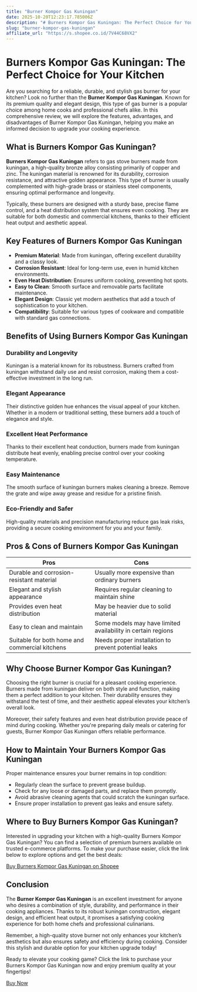 ```yaml
---
title: "Burner Kompor Gas Kuningan"
date: 2025-10-20T12:23:17.785006Z
description: "# Burners Kompor Gas Kuningan: The Perfect Choice for Your Kitchen..."
slug: "burner-kompor-gas-kuningan"
affiliate_url: "https://s.shopee.co.id/7V44C68VX2"
---
```

# Burners Kompor Gas Kuningan: The Perfect Choice for Your Kitchen

Are you searching for a reliable, durable, and stylish gas burner for your kitchen? Look no further than the **Burner Kompor Gas Kuningan**. Known for its premium quality and elegant design, this type of gas burner is a popular choice among home cooks and professional chefs alike. In this comprehensive review, we will explore the features, advantages, and disadvantages of Burner Kompor Gas Kuningan, helping you make an informed decision to upgrade your cooking experience.

## What is Burners Kompor Gas Kuningan?

**Burners Kompor Gas Kuningan** refers to gas stove burners made from kuningan, a high-quality bronze alloy consisting primarily of copper and zinc. The kuningan material is renowned for its durability, corrosion resistance, and attractive golden appearance. This type of burner is usually complemented with high-grade brass or stainless steel components, ensuring optimal performance and longevity.

Typically, these burners are designed with a sturdy base, precise flame control, and a heat distribution system that ensures even cooking. They are suitable for both domestic and commercial kitchens, thanks to their efficient heat output and aesthetic appeal.

## Key Features of Burners Kompor Gas Kuningan

- **Premium Material**: Made from kuningan, offering excellent durability and a classy look.
- **Corrosion Resistant**: Ideal for long-term use, even in humid kitchen environments.
- **Even Heat Distribution**: Ensures uniform cooking, preventing hot spots.
- **Easy to Clean**: Smooth surface and removable parts facilitate maintenance.
- **Elegant Design**: Classic yet modern aesthetics that add a touch of sophistication to your kitchen.
- **Compatibility**: Suitable for various types of cookware and compatible with standard gas connections.

## Benefits of Using Burners Kompor Gas Kuningan

### Durability and Longevity
Kuningan is a material known for its robustness. Burners crafted from kuningan withstand daily use and resist corrosion, making them a cost-effective investment in the long run.

### Elegant Appearance
Their distinctive golden hue enhances the visual appeal of your kitchen. Whether in a modern or traditional setting, these burners add a touch of elegance and style.

### Excellent Heat Performance
Thanks to their excellent heat conduction, burners made from kuningan distribute heat evenly, enabling precise control over your cooking temperature.

### Easy Maintenance
The smooth surface of kuningan burners makes cleaning a breeze. Remove the grate and wipe away grease and residue for a pristine finish.

### Eco-Friendly and Safer
High-quality materials and precision manufacturing reduce gas leak risks, providing a secure cooking environment for you and your family.

## Pros & Cons of Burners Kompor Gas Kuningan

| Pros                                              | Cons                                           |
|---------------------------------------------------|------------------------------------------------|
| Durable and corrosion-resistant material        | Usually more expensive than ordinary burners |
| Elegant and stylish appearance                   | Requires regular cleaning to maintain shine |
| Provides even heat distribution                   | May be heavier due to solid material        |
| Easy to clean and maintain                        | Some models may have limited availability in certain regions |
| Suitable for both home and commercial kitchens  | Needs proper installation to prevent potential leaks |

## Why Choose Burner Kompor Gas Kuningan?

Choosing the right burner is crucial for a pleasant cooking experience. Burners made from kuningan deliver on both style and function, making them a perfect addition to your kitchen. Their durability ensures they withstand the test of time, and their aesthetic appeal elevates your kitchen’s overall look.

Moreover, their safety features and even heat distribution provide peace of mind during cooking. Whether you're preparing daily meals or catering for guests, Burner Kompor Gas Kuningan offers reliable performance.

## How to Maintain Your Burners Kompor Gas Kuningan

Proper maintenance ensures your burner remains in top condition:

- Regularly clean the surface to prevent grease buildup.
- Check for any loose or damaged parts, and replace them promptly.
- Avoid abrasive cleaning agents that could scratch the kuningan surface.
- Ensure proper installation to prevent gas leaks and ensure safety.

## Where to Buy Burners Kompor Gas Kuningan?

Interested in upgrading your kitchen with a high-quality Burners Kompor Gas Kuningan? You can find a selection of premium burners available on trusted e-commerce platforms. To make your purchase easier, click the link below to explore options and get the best deals:

[Buy Burners Kompor Gas Kuningan on Shopee](https://s.shopee.co.id/7V44C68VX2)

## Conclusion

The **Burner Kompor Gas Kuningan** is an excellent investment for anyone who desires a combination of style, durability, and performance in their cooking appliances. Thanks to its robust kuningan construction, elegant design, and efficient heat output, it promises a satisfying cooking experience for both home chefs and professional culinarians.

Remember, a high-quality stove burner not only enhances your kitchen’s aesthetics but also ensures safety and efficiency during cooking. Consider this stylish and durable option for your kitchen upgrade today!

Ready to elevate your cooking game? Click the link to purchase your Burners Kompor Gas Kuningan now and enjoy premium quality at your fingertips!

[Buy Now](https://s.shopee.co.id/7V44C68VX2)